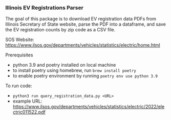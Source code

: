 ### Illinois EV Registrations Parser

The goal of this package is to download EV registration data PDFs from Illinois Secretary of 
State website, parse the PDF into a dataframe, and save the EV registration counts by zip code as a CSV file.

SOS Website: https://www.ilsos.gov/departments/vehicles/statistics/electric/home.html 

Prerequisites
- python 3.9 and poetry installed on local machine
- to install poetry using homebrew, run `brew install poetry`
- to enable poetry environment by running `poetry env use python 3.9`

To run code:
- `python3 run query_registration_data.py <URL>`
- example URL: https://www.ilsos.gov/departments/vehicles/statistics/electric/2022/electric011522.pdf